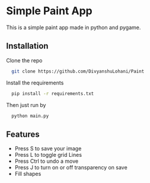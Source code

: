 # Simple Paint App

This is a simple paint app made in python and pygame.

## Installation

Clone the repo

```bash
  git clone https://github.com/DivyanshuLohani/Paint
```

Install the requirements

```bash
  pip install -r requirements.txt
```

Then just run by

```bash
  python main.py
```

## Features

- Press S to save your image
- Press L to toggle grid Lines
- Press Ctrl to undo a move
- Press J to turn on or off transparency on save
- Fill shapes
